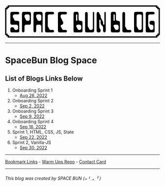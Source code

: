 ![header](images/spacebunblog_banner.png)

---
# SpaceBun Blog Space 

## List of Blogs Links Below

1. Onboarding Sprint 1
    - [Aug 26, 2022](blogPosts/OnboardingSprint1.md)
2. Onboarding Sprint 2
    - [Sep 2, 2022](blogPosts/OnboardingSprint2.md)
3. Onboarding Sprint 3
    - [Sep 9, 2022](blogPosts/OnboardingSprint3.md)
4. Onboarding Sprint 4
    - [Sep 16, 2022](blogPosts/OnboardingSprint4.md)
5. Sprint 1, HTML, CSS, JS, State
    - [Sep 22, 2022](blogPosts/Sprint1-HTML-CSS-JS-State.md)
6. Sprint 2, Vanilla-JS
    - [Sep 30, 2022](blogPosts/Sprint2-Vanilla-JS.md)
 
 
---

[Bookmark Links](stand_alone/Bookmarks.md) -
[Warm Ups Repo](https://github.com/bootcamp-students/f22-warmups) -
[Contact Card](.//contact-card/index.html)


---

###### This blog was created by SPACE BUN (๑╹ᆺ╹) 

<!-- ###### Bee boo boo bop *Old puter noises 
![bmo pc](images/Sprite1.png) -->


<!-- ## Q & A 
- Was your first week what you expected? Why? Why not?<br />
    > A lot of reading for sure, and definitely a struggle to manage time and learning with the given time frame. But not so bad.<br /><br />
    
- What are you excited or eager to learn more about?<br />
    > I'm most excited to learn about JS Framework React, to me that was the main incentive to join AwesomeInk's Bootcamp. My goal is to understand and develop artistic and dynamic webpages for users to enjoy.<br /><br />

- What is something about you that can only be learned by reading this blog?<br />
    > I make music, sometimes.<br /><br />

<br />

###### Friendly Froggy Frend

![Apu Froggy JS React Logo](images/React_Frog.png)
<br />
<h3>This is the CSS code I wrote to style my markdown page.</h3>
<br />

 ```
 <style type="text/css">

body {
    font-family: monospace;
    background-color: #f0f6f0;
    color: #222323;
    font-size: 20px;
}
 img {
    border: 5px solid black;
} 

</style>
```
<h3> I also wrote a handful of HTML tags EX.</h3>

```
<br />
<br />
<h3>This is the CSS code I wrote to style my markdown page.</h3>
```
<h3>Git Commands used to Update GitHub from GitPod</h3>

```
git add [filename]
git commit -m "description of changes"
git push
```
###### More 8-bit puter art (๑╹ᆺ╹) 
![8 bit puter art](images/8-bit_computers.png)

<style type="text/css">

body {
    font-family: monospace !important; 
    background-color: #f0f6f0;
    color: #222323;
    font-size: 20px;
}
 img {
    border: 5px solid black;
} 

</style>


 -->
